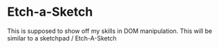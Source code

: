 # Etch-a-Sketch
This is supposed to show off my skills in DOM manipulation. This will be similar to a sketchpad / Etch-A-Sketch